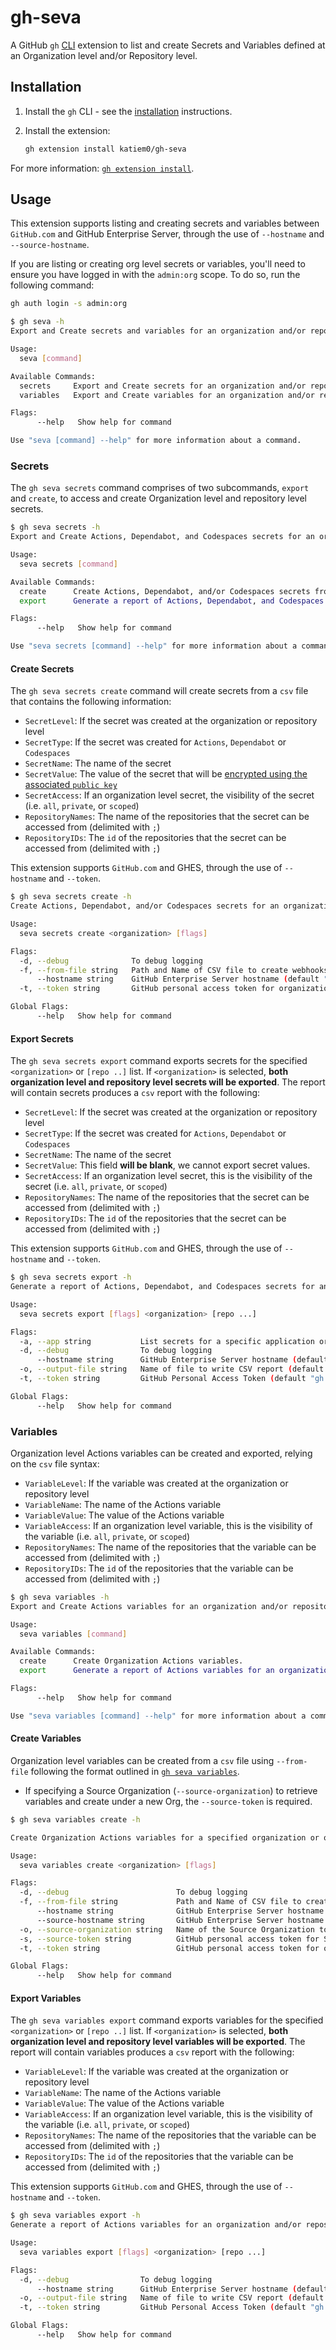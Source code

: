 # gh-seva

A GitHub `gh` [CLI](https://cli.github.com/) extension to list and create Secrets and Variables defined at an Organization level and/or Repository level.

## Installation

1. Install the `gh` CLI - see the [installation](https://github.com/cli/cli#installation) instructions.

2. Install the extension:
   ```sh
   gh extension install katiem0/gh-seva
   ```

For more information: [`gh extension install`](https://cli.github.com/manual/gh_extension_install).

## Usage

This extension supports listing and creating secrets and variables between `GitHub.com` and GitHub Enterprise Server, through the use of `--hostname` and `--source-hostname`.

If you are listing or creating org level secrets or variables, you'll need to ensure you have logged in with the `admin:org` scope. To do so, run the following command:
```sh
gh auth login -s admin:org
```


```sh
$ gh seva -h
Export and Create secrets and variables for an organization and/or repositories.

Usage:
  seva [command]

Available Commands:
  secrets     Export and Create secrets for an organization and/or repositories.
  variables   Export and Create variables for an organization and/or repositories.

Flags:
      --help   Show help for command

Use "seva [command] --help" for more information about a command.
```

### Secrets

The `gh seva secrets` command comprises of two subcommands, `export` and `create`, to access and create Organization level and repository level secrets.

```sh
$ gh seva secrets -h
Export and Create Actions, Dependabot, and Codespaces secrets for an organization and/or repositories.

Usage:
  seva secrets [command]

Available Commands:
  create      Create Actions, Dependabot, and/or Codespaces secrets from a file.
  export      Generate a report of Actions, Dependabot, and Codespaces secrets for an organization and/or repositories.

Flags:
      --help   Show help for command

Use "seva secrets [command] --help" for more information about a command.
```

#### Create Secrets

The `gh seva secrets create` command will create secrets from a `csv` file that contains the following information:

- `SecretLevel`: If the secret was created at the organization or repository level
- `SecretType`: If the secret was created for `Actions`, `Dependabot` or `Codespaces`
- `SecretName`: The name of the secret
-	`SecretValue`: The value of the secret that will be [encrypted using the associated `public key`](https://docs.github.com/en/actions/security-guides/encrypted-secrets)
- `SecretAccess`: If an organization level secret, the visibility of the secret (i.e. `all`, `private`, or `scoped`)
- `RepositoryNames`: The name of the repositories that the secret can be accessed from (delimited with `;`)
- `RepositoryIDs`: The `id` of the repositories that the secret can be accessed from (delimited with `;`)

This extension supports `GitHub.com` and GHES, through the use of `--hostname` and `--token`.

```sh
$ gh seva secrets create -h
Create Actions, Dependabot, and/or Codespaces secrets for an organization and/or repositories from a file.

Usage:
  seva secrets create <organization> [flags]

Flags:
  -d, --debug              To debug logging
  -f, --from-file string   Path and Name of CSV file to create webhooks from (required)
      --hostname string    GitHub Enterprise Server hostname (default "github.com")
  -t, --token string       GitHub personal access token for organization to write to (default "gh auth token")

Global Flags:
      --help   Show help for command
```

#### Export Secrets

The `gh seva secrets export` command exports secrets for the specified `<organization>` or `[repo ..]` list. If `<organization>` is selected, **both organization level and repository level secrets will be exported**. The report will contain secrets produces a `csv` report with the following:

- `SecretLevel`: If the secret was created at the organization or repository level
- `SecretType`: If the secret was created for `Actions`, `Dependabot` or `Codespaces`
- `SecretName`: The name of the secret
-	`SecretValue`: This field **will be blank**, we cannot export secret values.
- `SecretAccess`: If an organization level secret, this is the visibility of the secret (i.e. `all`, `private`, or `scoped`)
- `RepositoryNames`: The name of the repositories that the secret can be accessed from (delimited with `;`)
- `RepositoryIDs`: The `id` of the repositories that the secret can be accessed from (delimited with `;`)

This extension supports `GitHub.com` and GHES, through the use of `--hostname` and `--token`.

```sh
$ gh seva secrets export -h
Generate a report of Actions, Dependabot, and Codespaces secrets for an organization and/or repositories.

Usage:
  seva secrets export [flags] <organization> [repo ...] 

Flags:
  -a, --app string           List secrets for a specific application or all: {all|actions|codespaces|dependabot} (default "all")
  -d, --debug                To debug logging
      --hostname string      GitHub Enterprise Server hostname (default "github.com")
  -o, --output-file string   Name of file to write CSV report (default "report-20230505162601.csv")
  -t, --token string         GitHub Personal Access Token (default "gh auth token")

Global Flags:
      --help   Show help for command
```

### Variables

Organization level Actions variables can be created and exported, relying on the `csv` file syntax:

- `VariableLevel`: If the variable was created at the organization or repository level
- `VariableName`: The name of the Actions variable
- `VariableValue`: The value of the Actions variable
- `VariableAccess`: If an organization level variable, this is the visibility of the variable (i.e. `all`, `private`, or `scoped`)
- `RepositoryNames`: The name of the repositories that the variable can be accessed from (delimited with `;`)
- `RepositoryIDs`: The `id` of the repositories that the variable can be accessed from (delimited with `;`)


```sh
$ gh seva variables -h
Export and Create Actions variables for an organization and/or repositories.

Usage:
  seva variables [command]

Available Commands:
  create      Create Organization Actions variables.
  export      Generate a report of Actions variables for an organization and/or repositories.

Flags:
      --help   Show help for command

Use "seva variables [command] --help" for more information about a command.
```

#### Create Variables

Organization level variables can be created from a `csv` file using `--from-file` following the format outlined in [`gh seva variables`](#variables).

* If specifying a Source Organization (`--source-organization`) to retrieve variables and create under a new Org, the `--source-token` is required.

```sh
$ gh seva variables create -h

Create Organization Actions variables for a specified organization or organization and repositories level variables from a file.

Usage:
  seva variables create <organization> [flags]

Flags:
  -d, --debug                        To debug logging
  -f, --from-file string             Path and Name of CSV file to create variables from
      --hostname string              GitHub Enterprise Server hostname (default "github.com")
      --source-hostname string       GitHub Enterprise Server hostname where variables are copied from (default "github.com")
  -o, --source-organization string   Name of the Source Organization to copy variables from (Requires --source-token)
  -s, --source-token string          GitHub personal access token for Source Organization (Required for --source-organization)
  -t, --token string                 GitHub personal access token for organization to write to (default "gh auth token")

Global Flags:
      --help   Show help for command
```

#### Export Variables

The `gh seva variables export` command exports variables for the specified `<organization>` or `[repo ..]` list. If `<organization>` is selected, **both organization level and repository level variables will be exported**. The report will contain variables produces a `csv` report with the following:

- `VariableLevel`: If the variable was created at the organization or repository level
- `VariableName`: The name of the Actions variable
- `VariableValue`: The value of the Actions variable
- `VariableAccess`: If an organization level variable, this is the visibility of the variable (i.e. `all`, `private`, or `scoped`)
- `RepositoryNames`: The name of the repositories that the variable can be accessed from (delimited with `;`)
- `RepositoryIDs`: The `id` of the repositories that the variable can be accessed from (delimited with `;`)

This extension supports `GitHub.com` and GHES, through the use of `--hostname` and `--token`.

```sh
$ gh seva variables export -h
Generate a report of Actions variables for an organization and/or repositories.

Usage:
  seva variables export [flags] <organization> [repo ...] 

Flags:
  -d, --debug                To debug logging
      --hostname string      GitHub Enterprise Server hostname (default "github.com")
  -o, --output-file string   Name of file to write CSV report (default "report-20230505163210.csv")
  -t, --token string         GitHub Personal Access Token (default "gh auth token")

Global Flags:
      --help   Show help for command
```
